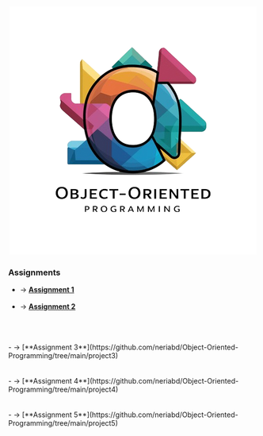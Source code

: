 <p align="center">
  <a href="https://shnaton.huji.ac.il/index.php/NewSyl/67125/2/2024/">
    <img src="https://github.com/neriabd/neriabd/blob/main/logos/OOP.png" alt="Object Oriented Programming Icon">
  </a>
</p>


### Assignments  
-  → [**Assignment 1**](https://github.com/neriabd/Object-Oriented-Programming/tree/main/project1)
<br><br>
-  → [**Assignment 2**](https://github.com/neriabd/Object-Oriented-Programming/tree/main/project2)
<br> 
<br><br>
-  → [**Assignment 3**](https://github.com/neriabd/Object-Oriented-Programming/tree/main/project3)
<br> 
<br><br>
-  → [**Assignment 4**](https://github.com/neriabd/Object-Oriented-Programming/tree/main/project4)
<br> 
<br><br>
-  → [**Assignment 5**](https://github.com/neriabd/Object-Oriented-Programming/tree/main/project5)
<br>
